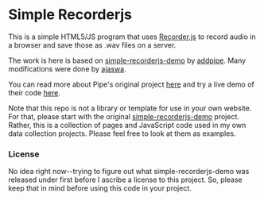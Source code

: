 # Simple Recorderjs

This is a simple HTML5/JS program that uses [Recorder.js](https://github.com/mattdiamond/Recorderjs) to record audio in a browser and save those as .wav files on a server.

The work is here is based on [simple-recorderjs-demo](https://github.com/addpipe/simple-recorderjs-demo) by [addpipe](https://github.com/addpipe). Many modifications were done by [ajaswa](https://github.com/ajaswa).

You can read more about Pipe's original project [here](https://blog.addpipe.com/using-recorder-js-to-capture-wav-audio-in-your-html5-web-site/) and try a live demo of their code [here](https://addpipe.com/simple-recorderjs-demo/).

Note that this repo is not a library or template for use in your own website. For that, please start with the original [simple-recorderjs-demo](https://github.com/addpipe/simple-recorderjs-demo) project. Rather, this is a collection of pages and JavaScript code used in my own data collection projects. Please feel free to look at them as examples.

### License

No idea right now--trying to figure out what simple-recorderjs-demo was released under first before I ascribe a license to this project. So, please keep that in mind before using this code in your project.
